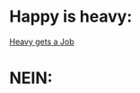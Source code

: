 Happy is heavy:
===============
[Heavy gets a Job](http://www.youtube.com/watch?v=Kt_KpRjgQfg)

NEIN:
==========
